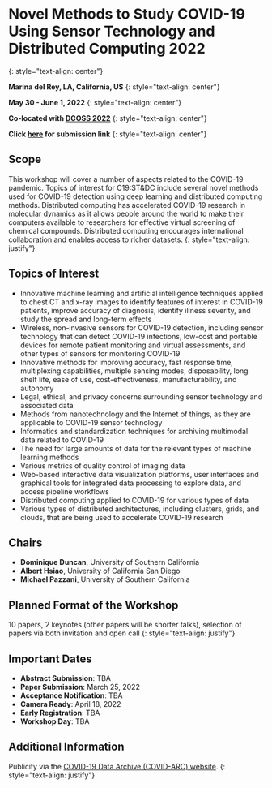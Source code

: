 # Novel Methods to Study COVID-19 Using Sensor Technology and Distributed Computing 2022
{: style="text-align: center"}

**Marina del Rey, LA, California, US**
{: style="text-align: center"}

**May 30 - June 1, 2022**
{: style="text-align: center"}

**Co-located with [DCOSS 2022](https://dcoss.org/)**
{: style="text-align: center"}

**Click [here](https://easychair.org/conferences/?conf=c19stdc2022) for submission link**
{: style="text-align: center"}

## Scope
This workshop will cover a number of aspects related to the COVID-19 pandemic. Topics of interest for C19:ST&DC include several novel methods used for COVID-19 detection using deep learning and distributed computing methods. Distributed computing has accelerated COVID-19 research in molecular dynamics as it allows people around the world to make their computers available to researchers for effective virtual screening of chemical compounds. Distributed computing encourages international collaboration and enables access to richer datasets.
{: style="text-align: justify"}

## Topics of Interest
- Innovative machine learning and artificial intelligence techniques applied to chest CT and x-ray images to identify features of interest in COVID-19 patients, improve accuracy of diagnosis, identify illness severity, and study the spread and long-term effects 
- Wireless, non-invasive sensors for COVID-19 detection, including sensor technology that can detect COVID-19 infections, low-cost and portable devices for remote patient monitoring and virtual assessments, and other types of sensors for monitoring COVID-19
- Innovative methods for improving accuracy, fast response time, multiplexing capabilities, multiple sensing modes, disposability, long shelf life, ease of use, cost-effectiveness, manufacturability, and autonomy 
- Legal, ethical, and privacy concerns surrounding sensor technology and associated data
- Methods from nanotechnology and the Internet of things, as they are applicable to COVID-19 sensor technology
- Informatics and standardization techniques for archiving multimodal data related to COVID-19
- The need for large amounts of data for the relevant types of machine learning methods 
- Various metrics of quality control of imaging data 
- Web-based interactive data visualization platforms, user interfaces and graphical tools for integrated data processing to explore data, and access pipeline workflows
- Distributed computing applied to COVID-19 for various types of data
- Various types of distributed architectures, including clusters, grids, and clouds, that are being used to accelerate COVID-19 research 

## Chairs
-	**Dominique Duncan**, University of Southern California
-	**Albert Hsiao**, University of California San Diego
-	**Michael Pazzani**, University of Southern California

## Planned Format of the Workshop
10 papers, 2 keynotes (other papers will be shorter talks), selection of papers via both invitation and open call
{: style="text-align: justify"}

## Important Dates
- **Abstract Submission**: TBA
- **Paper Submission**: March 25, 2022
- **Acceptance Notification**: TBA
- **Camera Ready**: April 18, 2022
- **Early Registration**: TBA
- **Workshop Day**: TBA


## Additional Information
Publicity via the [COVID-19 Data Archive (COVID-ARC) website](https://covid-arc.loni.usc.edu/). 
{: style="text-align: justify"}
